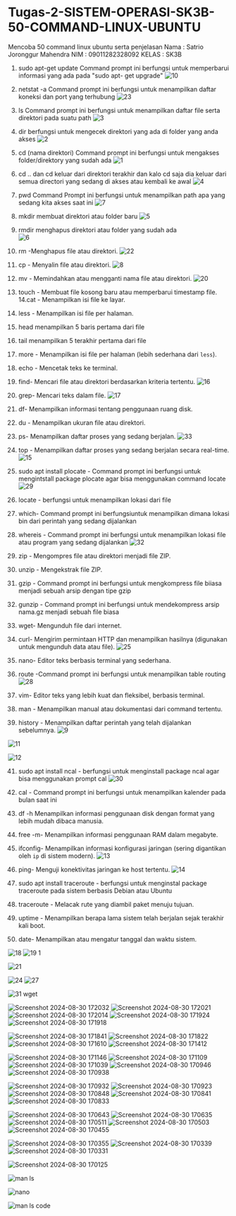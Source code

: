 # Tugas-2-SISTEM-OPERASI-SK3B-50-COMMAND-LINUX-UBUNTU

Mencoba 50 command linux ubuntu serta penjelasan
Nama   : Satrio Joronggur Mahendra 
NIM    : 09011282328092
KELAS  : SK3B

1. sudo apt-get update
   Command prompt ini berfungsi untuk memperbarui informasi yang ada pada "sudo apt- get upgrade"
![10](https://github.com/user-attachments/assets/c91cf866-7c22-4aa4-9c62-54f6a9d44b7a)


2. netstat -a
 Command prompt ini berfungsi untuk menampilkan daftar koneksi dan port yang terhubung
![23](https://github.com/user-attachments/assets/33fee644-71cc-404a-8e74-780b8b064ebe)


3. ls
 Command prompt ini berfungsi untuk menampilkan daftar file serta direktori pada suatu path
![3](https://github.com/user-attachments/assets/5d2ae63c-13f9-4bba-ada9-250dedd28402)

4. dir
   berfungsi untuk mengecek direktori yang ada di folder yang anda akses
![2](https://github.com/user-attachments/assets/e1308638-d71c-45bf-be8e-55a05229ef20)


5. cd (nama direktori)
   Command prompt ini berfungsi untuk mengakses folder/direktory yang sudah ada
![1](https://github.com/user-attachments/assets/6ce5fa1a-09f7-43c1-b0ae-f84a52faaebb)


6. cd .. dan cd
   keluar dari direktori terakhir dan kalo cd saja dia keluar dari semua directori yang sedang di akses atau kembali ke awal
![4](https://github.com/user-attachments/assets/f28dbdf9-c7c1-4c05-9aab-122a24823e85)




7. pwd
   Command Prompt ini berfungsi untuk menampilkan path apa yang sedang kita akses saat ini
![7](https://github.com/user-attachments/assets/93ff7abe-1369-4896-8aa7-3cbde31f1fdc)

8. mkdir
   membuat direktori atau folder baru
![5](https://github.com/user-attachments/assets/76e6ed6d-31f4-44ee-89d6-ed716989242c)

9. rmdir
   menghapus direktori atau folder yang sudah ada\
![6](https://github.com/user-attachments/assets/349376d9-efc0-4113-be8c-c3aded9c5a12)


10. rm -Menghapus file atau direktori.
![22](https://github.com/user-attachments/assets/5c39a656-43b1-40a4-8ecd-a859eeb4866b)


11. cp - Menyalin file atau direktori.
![8](https://github.com/user-attachments/assets/6022abc0-300a-42c3-b8f1-1d4748a34d35)


12. mv - Memindahkan atau mengganti nama file atau direktori.
![20](https://github.com/user-attachments/assets/d19fd7af-ed01-46b7-8c08-25aae36573af)

13. touch - Membuat file kosong baru atau memperbarui timestamp file.
14.cat - Menampilkan isi file ke layar.
15. less - Menampilkan isi file per halaman.
16. head  menampilkan 5 baris pertama dari file
17. tail   menampilkan 5 terakhir pertama dari file
18. more - Menampilkan isi file per halaman (lebih sederhana dari `less`).
19. echo - Mencetak teks ke terminal.
20. find- Mencari file atau direktori berdasarkan kriteria tertentu.
![16](https://github.com/user-attachments/assets/7c4a97c4-c9a7-46b9-9bee-de1859d4b6e3)


21. grep- Mencari teks dalam file. 
![17](https://github.com/user-attachments/assets/f17ed36b-8b51-489a-9007-526af7d1c2d6)

22. df- Menampilkan informasi tentang penggunaan ruang disk.
23. du - Menampilkan ukuran file atau direktori.
24. ps- Menampilkan daftar proses yang sedang berjalan.
![33](https://github.com/user-attachments/assets/d34e808b-0691-42bc-a671-9b3c43118acb)


25. top - Menampilkan daftar proses yang sedang berjalan secara real-time.
![15](https://github.com/user-attachments/assets/f68fd199-4521-4f5b-9571-6809339c4786)

26. sudo apt install plocate - Command prompt ini berfungsi untuk mengintstall package plocate agar bisa menggunakan command locate
![29](https://github.com/user-attachments/assets/5057416d-cd6c-4bd0-af9f-dd0595c4279a)


27. locate - berfungsi untuk menampilkan lokasi dari file 
28. which- Command prompt ini berfungsiuntuk menampilkan dimana lokasi bin dari perintah yang sedang dijalankan
29. whereis - Command prompt ini berfungsi untuk menampilkan lokasi file atau program yang sedang dijalankan
![32](https://github.com/user-attachments/assets/64667bce-d950-40ac-a20e-d04b3f84fef9)


30. zip - Mengompres file atau direktori menjadi file ZIP.
31. unzip - Mengekstrak file ZIP.
32. gzip - Command prompt ini berfungsi untuk mengkompress file biiasa menjadi sebuah arsip dengan tipe gzip
33. gunzip - Command prompt ini berfungsi untuk mendekompress arsip nama.gz menjadi sebuah file biasa
34. wget- Mengunduh file dari internet.
35. curl- Mengirim permintaan HTTP dan menampilkan hasilnya (digunakan untuk mengunduh data atau file).
![25](https://github.com/user-attachments/assets/d3a9a878-3093-48fe-bbbc-9c26eb98a9cb)



36. nano- Editor teks berbasis terminal yang sederhana.
37. route -Command prompt ini berfungsi untuk menampilkan table routing
![28](https://github.com/user-attachments/assets/663b8084-1e9c-42e0-950e-f519768e2a38)

38. vim- Editor teks yang lebih kuat dan fleksibel, berbasis terminal.
39. man - Menampilkan manual atau dokumentasi dari command tertentu.
40. history - Menampilkan daftar perintah yang telah dijalankan sebelumnya.
![9](https://github.com/user-attachments/assets/58682e15-f1fd-4886-9dec-053e90507fa4)

![11](https://github.com/user-attachments/assets/febefff6-a3ef-479c-8869-4ccd51558ff2)

![12](https://github.com/user-attachments/assets/53bb4771-a966-4cfd-89ad-f9db94b4623a)







41. sudo apt install ncal -  berfungsi untuk menginstall package ncal agar bisa menggunakan prompt cal
![30](https://github.com/user-attachments/assets/976efed6-1bd2-48c1-9c9a-ce4ef6c96f95)


42. cal - Command prompt ini berfungsi untuk menampilkan kalender pada bulan saat ini
43. df -h Menampilkan informasi penggunaan disk dengan format yang lebih mudah dibaca manusia.
44. free -m- Menampilkan informasi penggunaan RAM dalam megabyte.
45. ifconfig- Menampilkan informasi konfigurasi jaringan (sering digantikan oleh `ip` di sistem modern).
![13](https://github.com/user-attachments/assets/684d5882-6e6f-48fd-85f8-68201b348295)

46. ping- Menguji konektivitas jaringan ke host tertentu.
![14](https://github.com/user-attachments/assets/0b8d3670-e3fc-48c2-b534-864e4bbc15f0)


47. sudo apt install traceroute - berfungsi untuk menginstal package traceroute pada sistem berbasis Debian atau Ubuntu
48. traceroute - Melacak rute yang diambil paket menuju tujuan.
49. uptime - Menampilkan berapa lama sistem telah berjalan sejak terakhir kali boot.
50. date- Menampilkan atau mengatur tanggal dan waktu sistem.









![18](https://github.com/user-attachments/assets/3f0010d2-d0c6-4546-b84d-1f65dd6ec589)
![19 1](https://github.com/user-attachments/assets/0142de29-b642-43a2-804f-223c72d29a7a)

![21](https://github.com/user-attachments/assets/5fe9044a-adb3-4e04-a4bd-fc7532f459be)



![24](https://github.com/user-attachments/assets/99cd5a4a-bac8-4866-ac0e-388a083501d2)
![27](https://github.com/user-attachments/assets/15356f09-33c6-4c92-952e-6cd267f62d04)




![31 wget](https://github.com/user-attachments/assets/aa039802-214c-4d15-9221-f0f817a68df0)
















![Screenshot 2024-08-30 172032](https://github.com/user-attachments/assets/9bf01e6b-b924-41ab-afd5-5f92ed8a2067)
![Screenshot 2024-08-30 172021](https://github.com/user-attachments/assets/0fa10c3e-ace7-4903-a96e-465a86cdb724)
![Screenshot 2024-08-30 172014](https://github.com/user-attachments/assets/16bea83d-d7c3-4591-adad-e5c5f4827a29)
![Screenshot 2024-08-30 171924](https://github.com/user-attachments/assets/83cd046f-833a-4d01-ad97-56ba96537155)
![Screenshot 2024-08-30 171918](https://github.com/user-attachments/assets/b9c810d9-5553-4aec-9757-a9746c018606)

![Screenshot 2024-08-30 171841](https://github.com/user-attachments/assets/d9114ed8-9480-4875-9f47-c47121dd69c5)
![Screenshot 2024-08-30 171822](https://github.com/user-attachments/assets/5d7cce11-7e2f-46fb-9dc9-cfd600feb32f)
![Screenshot 2024-08-30 171610](https://github.com/user-attachments/assets/1cae62ef-423e-4345-ae20-843c0c81a6f3)
![Screenshot 2024-08-30 171412](https://github.com/user-attachments/assets/337dffa2-11ea-4329-8a4b-d9721e4556e7)


![Screenshot 2024-08-30 171146](https://github.com/user-attachments/assets/5ff727f9-c7d7-40c2-82f8-35ea03b7c911)
![Screenshot 2024-08-30 171109](https://github.com/user-attachments/assets/da6cc4bb-4c2f-4456-8a08-323515a82799)
![Screenshot 2024-08-30 171039](https://github.com/user-attachments/assets/434457cc-0c89-419c-bc92-c811205bc380)
![Screenshot 2024-08-30 170946](https://github.com/user-attachments/assets/457dd396-93df-4cfe-a48c-dd5bcc64b88a)
![Screenshot 2024-08-30 170938](https://github.com/user-attachments/assets/64ce8215-290e-415b-a68b-eab374b62c09)

![Screenshot 2024-08-30 170932](https://github.com/user-attachments/assets/eeab315f-5dab-474d-aa02-3b4799b5e591)
![Screenshot 2024-08-30 170923](https://github.com/user-attachments/assets/a7fd9eed-b48e-4ff7-b9d5-8772cf72a239)
![Screenshot 2024-08-30 170848](https://github.com/user-attachments/assets/930b5e0f-5c72-46b7-8163-b5cca9fbb63a)
![Screenshot 2024-08-30 170841](https://github.com/user-attachments/assets/adbf033b-64f7-4ae7-ab93-8614b9ee8d4d)
![Screenshot 2024-08-30 170833](https://github.com/user-attachments/assets/806c1381-efe5-4efb-9b73-159eb0566de3)

![Screenshot 2024-08-30 170643](https://github.com/user-attachments/assets/3519b1ba-a2aa-4810-b352-56aa72041b95)
![Screenshot 2024-08-30 170635](https://github.com/user-attachments/assets/6cac1603-34d2-4d85-9813-fc77fa4c9ec6)
![Screenshot 2024-08-30 170511](https://github.com/user-attachments/assets/b310999d-05a0-4c87-a0c2-63cd1e28336c)
![Screenshot 2024-08-30 170503](https://github.com/user-attachments/assets/54111723-082d-4d37-b34a-cfeada919838)
![Screenshot 2024-08-30 170455](https://github.com/user-attachments/assets/b15ed0de-785f-4df5-8a59-f71160c31fb6)

![Screenshot 2024-08-30 170355](https://github.com/user-attachments/assets/aa72848b-a409-4ad5-a2fc-0e267c2cc73d)
![Screenshot 2024-08-30 170339](https://github.com/user-attachments/assets/0099efc6-e7c9-43df-986f-9aa1a47ff102)
![Screenshot 2024-08-30 170331](https://github.com/user-attachments/assets/d803be7b-e0cd-46d8-adaf-7f322311591b)



![Screenshot 2024-08-30 170125](https://github.com/user-attachments/assets/3e063ccd-85ee-40c6-9eb6-ce4525b7c3ad)




![man ls](https://github.com/user-attachments/assets/633d8a7a-18db-49d9-849e-79b5403f37a4)


![nano](https://github.com/user-attachments/assets/095d80b8-d150-4785-bda5-131526c46c88)



![man ls code](https://github.com/user-attachments/assets/170c14e1-b8a2-4674-b55d-bc3ca25d512c)




